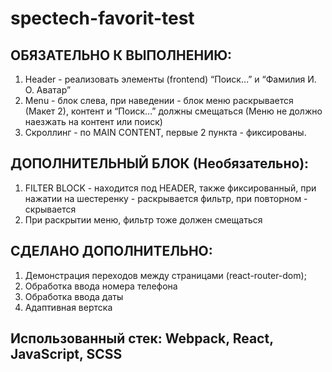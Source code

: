# spectech-favorit-test


## ОБЯЗАТЕЛЬНО К ВЫПОЛНЕНИЮ:

1) Нeader - реализовать элементы (frontend) “Поиск…” и “Фамилия И. О. Аватар”
2) Menu - блок слева, при наведении - блок меню раскрывается (Макет 2), контент и
“Поиск…” должны смещаться (Меню не должно наезжать на контент или поиск)
3) Скроллинг - по MAIN CONTENT, первые 2 пункта - фиксированы.

## ДОПОЛНИТЕЛЬНЫЙ БЛОК (Необязательно):

1) FILTER BLOCK - находится под HEADER, также фиксированный, при нажатии
на шестеренку - раскрывается фильтр, при повторном - скрывается
2) При раскрытии меню, фильтр тоже должен смещаться

## СДЕЛАНО ДОПОЛНИТЕЛЬНО:
1) Демонстрация переходов между страницами (react-router-dom);
2) Обработка ввода номера телефона
3) Обработка ввода даты
4) Адаптивная вертска

## Использованный стек: Webpack, React, JavaScript, SCSS

